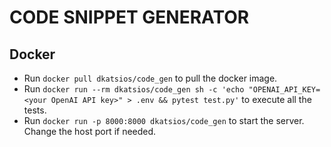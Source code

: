 # CODE SNIPPET GENERATOR

## Docker
- Run `docker pull dkatsios/code_gen` to pull the docker image.
- Run `docker run --rm dkatsios/code_gen sh -c 'echo "OPENAI_API_KEY=<your OpenAI API key>" > .env && pytest test.py'` to execute all the tests.
- Run `docker run -p 8000:8000 dkatsios/code_gen` to start the server. Change the host port if needed.

